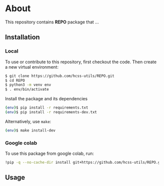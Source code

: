 # About

This repository contains **REPO** package that ... 


## Installation

### Local
To use or contribute to this repository, first checkout the code. Then create a new virtual environment:

```bash
$ git clone https://github.com/hcss-utils/REPO.git
$ cd REPO
$ python3 -m venv env
$ . env/bin/activate
```

Install the package and its dependencies
```bash
(env)$ pip install -r requirements.txt 
(env)$ pip install -r requirements-dev.txt
```

Alternatively, use `make`:
```bash
(env)$ make install-dev
```


### Google colab
To use this package from google colab, run:
```bash
!pip -q --no-cache-dir install git+https://github.com/hcss-utils/REPO.git
```

## Usage


